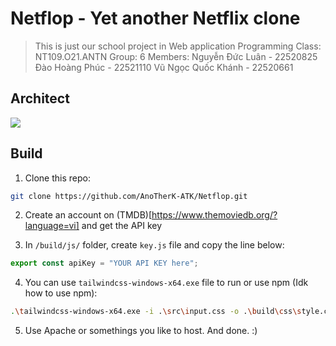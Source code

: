 # Netflop - Yet another Netflix clone

> This is just our school project in Web application Programming
> Class: NT109.O21.ANTN
> Group: 6
> Members:
> Nguyễn Đức Luân - 22520825
> Đào Hoàng Phúc - 22521110
> Vũ Ngọc Quốc Khánh - 22520661

## Architect 
![](https://i.imgur.com/EuPfh9P.png)

## Build
1. Clone this repo:
```bash
git clone https://github.com/AnoTherK-ATK/Netflop.git
```
2. Create an account on (TMDB)[https://www.themoviedb.org/?language=vi] and get the API key

3. In `/build/js/` folder, create `key.js` file and copy the line below:
```js
export const apiKey = "YOUR API KEY here";
```

4. You can use `tailwindcss-windows-x64.exe` file to run or use npm (Idk how to use npm):
```bash
.\tailwindcss-windows-x64.exe -i .\src\input.css -o .\build\css\style.css --watch
```

5. Use Apache or somethings you like to host.
And done. :)